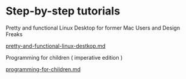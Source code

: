 # Step-by-step tutorials

Pretty and functional Linux Desktop for former Mac Users and Design Freaks

[pretty-and-functional-linux-destkop.md](pretty-and-functional-linux-destkop.md)

Programming for children ( imperative edition )

[programming-for-children.md](programming-for-children.md)

